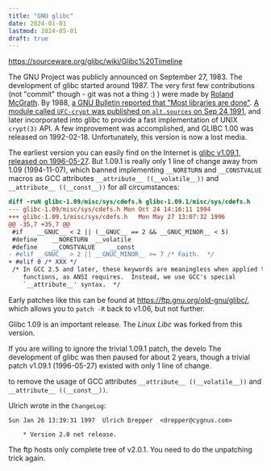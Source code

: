 ```yaml
---
title: "GNU glibc"
date: 2024-01-01
lastmod: 2024-05-01
draft: true
---
```


https://sourceware.org/glibc/wiki/Glibc%20Timeline

The GNU Project was publicly announced on September 27, 1983. <!-- on the net.unix-wizards and net.usoft newsgroups by Stallman -->
The development of glibc started around 1987. The very first few contributions (not "commit" though - git was not a thing :) )
were made by [Roland McGrath](https://lwn.net/Articles/634495/).
By 1988, [a GNU Bulletin reported that "Most libraries are done"](https://www.gnu.org/bulletins/bull4.html).
[A module called `UFC-crypt` was published on `alt.sources` on Sep 24 1991](http://ftp.fi.netbsd.org/pub/misc/archive/alt.sources/volume91/Sep/910925.07.gz), and later incorporated into glibc to provide a fast implementation of UNIX `crypt(3)` API.
A few improvement was accomplished, and GLIBC 1.00 was released on 1992-02-18.
Unfortunately, this version is now a lost media.

The earliest version you can easily find on the Internet is [glibc v1.09.1, released on 1996-05-27](https://ftp.gnu.org/gnu/glibc/).
But 1.09.1 is really only 1 line of change away from 1.09 (1994-11-07), which banned implementing `__NORETURN` and `__CONSTVALUE` macros as GCC attributes `__attribute__ ((__volatile__))` and `__attribute__ ((__const__))` for all circumstances:

```diff
diff -ruN glibc-1.09/misc/sys/cdefs.h glibc-1.09.1/misc/sys/cdefs.h
--- glibc-1.09/misc/sys/cdefs.h	Mon Oct 24 14:16:11 1994
+++ glibc-1.09.1/misc/sys/cdefs.h	Mon May 27 13:07:32 1996
@@ -35,7 +35,7 @@
 #if	__GNUC__ < 2 || (__GNUC__ == 2 && __GNUC_MINOR__ < 5)
 #define	__NORETURN	__volatile
 #define	__CONSTVALUE	__const
- #elif	__GNUC__ > 2 || __GNUC_MINOR__ >= 7 /* Faith.  */
+ #elif 0 /* XXX */
 /* In GCC 2.5 and later, these keywords are meaningless when applied to
    functions, as ANSI requires.  Instead, we use GCC's special
    `__attribute__' syntax.  */
```

Early patches like this can be found at https://ftp.gnu.org/old-gnu/glibc/, which allows you to `patch -R` back to v1.06, but not further.

Glibc 1.09 is an important release. The *Linux Libc* was forked from this version.

If you are willing to ignore the trivial 1.09.1 patch, the develo
The development of glibc was then paused for about 2 years, though a trivial patch v1.09.1 (1996-05-27) existed with only 1 line of change.

to remove the usage of GCC attributes `__attribute__ ((__volatile__))` and `__attribute__ ((__const__))`.

Ulrich wrote in the `ChangeLog`:

```
Sun Jan 26 13:39:31 1997  Ulrich Drepper  <drepper@cygnus.com>

	* Version 2.0 net release.
```

The ftp hosts only complete tree of v2.0.1. You need to do the unpatching trick again.
